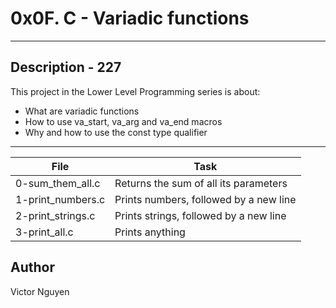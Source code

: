 # 0x0F. C - Variadic functions
---
## Description - 227

This project in the Lower Level Programming series is about:
* What are variadic functions
* How to use va_start, va_arg and va_end macros
* Why and how to use the const type qualifier

---
File|Task
---|---
0-sum_them_all.c | Returns the sum of all its parameters
1-print_numbers.c | Prints numbers, followed by a new line
2-print_strings.c | Prints strings, followed by a new line
3-print_all.c | Prints anything

## Author
Victor Nguyen